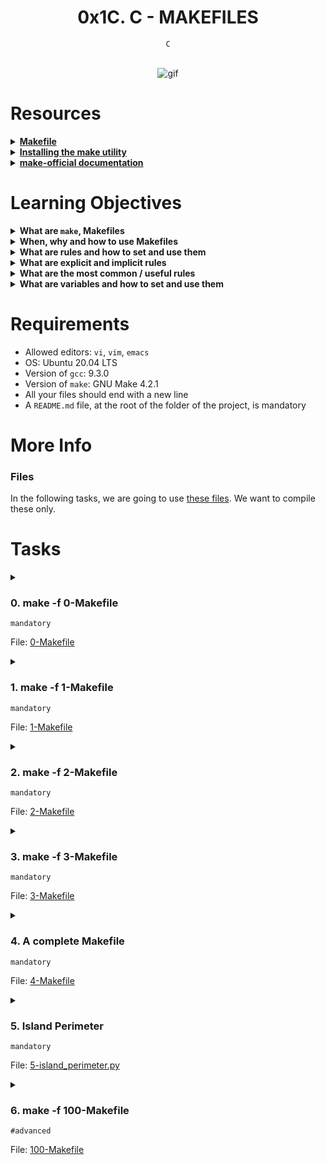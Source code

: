 <h1 align="center"><b>0x1C. C - MAKEFILES</b></h1>
<div align="center"><code>C</code></div>

<!-- # Background Context -->

<div align="center">
<br>

![gif](https://s3.amazonaws.com/intranet-projects-files/holbertonschool-low_level_programming/273/giphy-2.gif)
</div>

# Resources
<details>
<summary><b><a href="https://www.google.com/search?q=makefile">Makefile</a></b></summary>


</details>

<details>
<summary><b><a href="https://www.geeksforgeeks.org/how-to-install-make-on-ubuntu/">Installing the make utility</a></b></summary>


</details>

<details>
<summary><b><a href="https://www.gnu.org/software/make/manual/html_node/">make-official documentation</a></b></summary>


</details>


<!-- **man or help:**
- `` -->

# Learning Objectives
<details>
<summary><b><a href=" "> </a>What are <code>make</code>, Makefiles</b></summary><br>

A Makefile is a text file that describes how to build a software program. It contains a set of **rules** that tell the make utility how to compile and link source files, create executables, and run other tasks. Makefiles are typically used for C and C++ programs, but can also be used for other languages and tasks.

Makefiles are made up of a series of rules, each of which has two parts: a target and a list of prerequisites. The target is the file or task that the rule is responsible for creating. The prerequisites are the files or tasks that must be completed before the target can be created.

For example, the following rule tells make how to compile a C source file into an object file:

```
my_object_file.o : my_source_file.c
    gcc -c my_source_file.c
```

This rule says that the target `my_object_file.o` depends on the prerequisite `my_source_file.c`. If `my_source_file.c` is newer than `my_object_file.o`, then make will run the command `gcc -c my_source_file.c` to compile `my_source_file.c` into `my_object_file.o`.

Makefiles can also be used to define more complex tasks, such as linking object files into an executable file, running tests, and creating documentation. For example, the following rule tells make how to link two object files into an executable file:

```
my_executable : my_object_file_1.o my_object_file_2.o
    gcc -o my_executable my_object_file_1.o my_object_file_2.o
```

This rule says that the target `my_executable` depends on the prerequisites `my_object_file_1.o` and `my_object_file_2.o`. If either of the object files is newer than `my_executable`, then make will run the command `gcc -o my_executable my_object_file_1.o my_object_file_2.o` to link the object files into `my_executable`.

<br> <p align="center">※※※※※※※※※※※※</p> <br>
</details>

<details>
<summary><b><a href=" "> </a>When, why and how to use Makefiles</b></summary><br>

Makefiles are a powerful tool for automating the software build process. They can save developers a lot of time and effort, and they can help to ensure that programs are built correctly and consistently.

Here are some of the benefits of using Makefiles:

* **Automation:** Makefiles can automate the entire software build process, from compiling source files to linking executables to running tests. This can save developers a lot of time and effort, and it can help to ensure that programs are built correctly and consistently.
* **Reproducibility:** Makefiles can help to ensure that programs are built in a reproducible way. This means that the same Makefile can be used to build a program on different machines, and the results will be the same.
* **Flexibility:** Makefiles are very flexible and can be used to build a wide variety of software programs. They can also be used to automate other tasks, such as creating documentation or running tests.

Once you have created a Makefile, you can use the make utility to build your software program. To do this, simply run the following command in a terminal:
```
make
```
<br> <p align="center">※※※※※※※※※※※※</p> <br>
</details>

<details>
<summary><b><a href=" "> </a>What are rules and how to set and use them</b></summary><br>

**Rules** in a Makefile are instructions on how to build a particular target. A target can be a file, a directory, or a task. A rule has two parts: a target and a list of prerequisites. The prerequisites are the files or tasks that must be completed before the target can be created.

To set a rule, you use the following syntax:

```
target : prerequisites
    commands
```

The `target` is the file or task that the rule is responsible for creating. The `prerequisites` are the files or tasks that must be completed before the target can be created. The `commands` are the commands that make will run to create the target.
<br> <p align="center">※※※※※※※※※※※※</p> <br>
</details>

<details>
<summary><b><a href=" "> </a>What are explicit and implicit rules</b></summary><br>

**Explicit rules** are rules that you explicitly define in your Makefile. They are the most specific type of rule, and they take precedence over implicit rules.

**Implicit rules** are rules that are built into make. They are used for common tasks, such as compiling C source files into object files and linking object files into executable files.

To use an explicit rule, you simply define it in your Makefile. For example, the following explicit rule tells make how to compile a C source file into an object file:

```
my_object_file.o : my_source_file.c
    gcc -c my_source_file.c
```

To use an implicit rule, you simply specify the target and the prerequisites. Make will automatically determine which implicit rule to use to create the target. For example, the following command will compile the C source file `my_source_file.c` into an object file called `my_object_file.o`:

```
make my_object_file.o
```

Make will automatically determine that it needs to use the implicit rule for compiling C source files, and it will run the appropriate command to compile `my_source_file.c` into `my_object_file.o`.

Explicit rules take precedence over implicit rules. This means that if you define an explicit rule for a target, make will use that rule instead of the implicit rule.

Here are some examples of when you might want to use an explicit rule:

* When you need to use different compiler options than the default options.
* When you need to link object files together in a specific order.
* When you need to create a target that does not have a corresponding implicit rule.

Here are some examples of when you might want to use an implicit rule:

* When you are compiling C source files into object files.
* When you are linking object files into executable files.
* When you are creating other types of targets that have corresponding implicit rules.

In general, you should use implicit rules whenever possible. They are easier to use and they make your Makefile more portable. However, you should use explicit rules when you need to override the default behavior of an implicit rule or when you need to create a target that does not have a corresponding implicit rule.
<br> <p align="center">※※※※※※※※※※※※</p> <br>
</details>

<details>
<summary><b><a href=" "> </a>What are the most common / useful rules</b></summary><br>

The most common and useful Makefile rules are the following:

* **Compiling C source files into object files:**

```
my_object_file.o : my_source_file.c
    gcc -c my_source_file.c
```

* **Linking object files into executable files:**

```
my_executable : my_object_file_1.o my_object_file_2.o
    gcc -o my_executable my_object_file_1.o my_object_file_2.o
```

* **Running tests:**

```
test : my_executable
    ./my_executable
```

* **Cleaning up build files:**

```
clean :
    rm -f *.o my_executable
```

These rules can be used to automate the build process for a wide variety of software programs.

In addition to these common rules, you can also use Makefile rules to define more complex tasks, such as:

* Creating documentation
* Building distribution packages
* Deploying software to production environments

Here are some examples of how to use the common rules above:

```
# Compile a C source file into an object file.
make my_object_file.o

# Link object files into an executable file.
make my_executable

# Run tests.
make test

# Clean up build files.
make clean
```

You can also use these rules in combination to create more complex tasks. For example, the following rule creates a distribution package for the software program:

```
package : my_executable
    tar -czvf my_package.tar.gz my_executable
```

This rule will create a tarball file called `my_package.tar.gz` that contains the executable file `my_executable`.
<br> <p align="center">※※※※※※※※※※※※</p> <br>
</details>

<details>
<summary><b><a href=" "> </a>What are variables and how to set and use them</b></summary><br>

Variables in Makefiles are used to store values that can be used in multiple places throughout the Makefile. Variables can be used to store the names of files, directories, compiler options, and other values.

To set a variable, you use the following syntax:

```
variable_name = value
```

For example, the following line sets the variable `MY_OBJECT_FILE` to the value `my_object_file.o`:

```
MY_OBJECT_FILE = my_object_file.o
```

To use a variable, you simply enclose the variable name in parentheses. For example, the following rule uses the variable `MY_OBJECT_FILE` to compile the C source file `my_source_file.c` into an object file:

```
$(MY_OBJECT_FILE) : my_source_file.c
    gcc -c my_source_file.c
```

You can also use variables in more complex expressions. For example, the following rule uses the variable `MY_OBJECT_FILE` to link two object files into an executable file:

```
my_executable : $(MY_OBJECT_FILE) my_other_object_file.o
    gcc -o my_executable $(MY_OBJECT_FILE) my_other_object_file.o
```

Variables can be used to make your Makefiles more flexible and reusable. For example, if you need to change the compiler options that you use to compile your C source files, you can simply change the value of the variable `MY_CC_FLAGS`. This will automatically update all of the rules in your Makefile that use the variable `MY_CC_FLAGS`.
<br> <p align="center">※※※※※※※※※※※※</p> <br>
</details>

# Requirements
- Allowed editors: `vi`, `vim`, `emacs`
- OS: Ubuntu 20.04 LTS
- Version of `gcc`: 9.3.0
- Version of `make`: GNU Make 4.2.1
- All your files should end with a new line
- A `README.md` file, at the root of the folder of the project, is mandatory

# More Info
### Files
In the following tasks, we are going to use [these files](https://github.com/alx-tools/0x1B.c). We want to compile these only.

# Tasks
<details>
<summary>

### 0. make -f 0-Makefile
`mandatory`

File: [0-Makefile](https://github.com/codenvibes/alx-low_level_programming/blob/master/0x1C-makefiles/0-Makefile)
</summary>

Create your first Makefile.

Requirements:

- name of the executable: `school`
- rules: `all`
    - The `all` rule builds your executable
- variables: none
```
julien@ubuntu:~/0x1C. Makefiles$ make -f 0-Makefile 
gcc main.c school.c -o school
julien@ubuntu:~/0x1C. Makefiles$ ./school 
j#0000000000000000000000000000000000000
j#000000000000000000@Q**g00000000000000
j#0000000000000000*]++]4000000000000000
j#000000000000000k]++]++*N#000000000000
j#0000000000000*C+++]++]++]J*0000000000
j#00000000000@+]++qwwwp=]++++]*00000000
j#0000000000*+++]q#0000k+]+]++]4#000000
j#00000000*C+]+]w#0000*]+++]+]++0000000
j#0000we+]wW000***C++]++]+]++++40000000
j#000000000*C+]+]]+]++]++]++]+q#0000000
j#0000000*]+]+++++++]++]+++]+++J0000000
j#000000C++]=]+]+]+]++]++]+]+]+]=000000
j#00000k+]++]+++]+]++qwW0000000AgW00000
j#00000k++]++]+]+++qW#00000000000000000
j#00000A]++]++]++]++J**0000000000000000
j#000000e]++]+++]++]++]J000000000000000
j#0000000A]++]+]++]++]++000000000000000
j#000000000w]++]+]++]+qW#00000000000000
j#00000000000w]++++]*0##000000000000000
j#0000000000000Ag]+]++*0000000000000000
j#00000000000000000we]+]Q00000000000000
j#0000000000000@@+wgdA]+J00000000000000
j#0000000000000k?qwgdC=]4#0000000000000
j#00000000000000w]+]++qw#00000000000000
"!!!!!!!!!!!!!!!!!!!!!!!!!!!!!!!!!!!!!!
julien@ubuntu:~/0x1C. Makefiles$ 
```
</details>

<details>
<summary>

### 1. make -f 1-Makefile
`mandatory`

File: [1-Makefile](https://github.com/codenvibes/alx-low_level_programming/blob/master/0x1C-makefiles/1-Makefile)
</summary>

Requirements:

- name of the executable: `school`
- rules: `all`
    - The `all` rule builds your executable
- variables: `CC`, `SRC`
    - `CC`: the compiler to be used
    - `SRC`: the `.c` files
```
julien@ubuntu:~/0x1C. Makefiles$ make -f 1-Makefile
gcc main.c school.c -o school
julien@ubuntu:~/0x1C. Makefiles$ make -f 1-Makefile
gcc main.c school.c -o school
julien@ubuntu:~/0x1C. Makefiles$
```
</details>

<details>
<summary>

### 2. make -f 2-Makefile
`mandatory`

File: [2-Makefile](https://github.com/codenvibes/alx-low_level_programming/blob/master/0x1C-makefiles/2-Makefile)
</summary>

Create your first useful Makefile.

Requirements:

- name of the executable: `school`
- rules: `all`
    - The `all` rule builds your executable
- variables: `CC`, `SRC`, `OBJ`, `NAME`
    - `CC`: the compiler to be used
    - `SRC`: the `.c` files
    - `OBJ`: the `.o` files
    - `NAME`: the name of the executable
- The `all` rule should recompile only the updated source files
- You are not allowed to have a list of all the `.o` files
```
julien@ubuntu:~/0x1C. Makefiles$ make -f 2-Makefile
gcc    -c -o main.o main.c
gcc    -c -o school.o school.c
gcc main.o school.o -o school
julien@ubuntu:~/0x1C. Makefiles$ make -f 2-Makefile
gcc main.o school.o -o school
julien@ubuntu:~/0x1C. Makefiles$ echo "/* School */" >> main.c
julien@ubuntu:~/0x1C. Makefiles$ make -f 2-Makefile
gcc    -c -o main.o main.c
gcc main.o school.o -o school
julien@ubuntu:~/0x1C. Makefiles$ 
```
</details>

<details>
<summary>

### 3. make -f 3-Makefile
`mandatory`

File: [3-Makefile](https://github.com/codenvibes/alx-low_level_programming/blob/master/0x1C-makefiles/3-Makefile)
</summary>


</details>

<details>
<summary>

### 4. A complete Makefile
`mandatory`

File: [4-Makefile](https://github.com/codenvibes/alx-low_level_programming/blob/master/0x1C-makefiles/4-Makefile)
</summary>


</details>

<details>
<summary>

### 5. Island Perimeter
`mandatory`

File: [5-island_perimeter.py](https://github.com/codenvibes/alx-low_level_programming/blob/master/0x1C-makefiles/5-island_perimeter.py)
</summary>


</details>

<details>
<summary>

### 6. make -f 100-Makefile
`#advanced`

File: [100-Makefile](https://github.com/codenvibes/alx-low_level_programming/blob/master/0x1C-makefiles/100-Makefile)
</summary>


</details>
